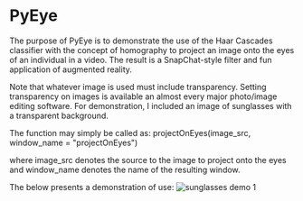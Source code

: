 # PyEye

The purpose of PyEye is to demonstrate the use of the Haar Cascades classifier with the concept of homography to project an image onto the eyes of an individual in a video.
The result is a SnapChat-style filter and fun application of augmented reality. 

Note that whatever image is used must include transparency. Setting transparency on images is available an almost every major photo/image editing software. For demonstration, I included an image of sunglasses with a transparent background.

The function may simply be called as:
projectOnEyes(image_src, window_name = "projectOnEyes")

where image_src denotes the source to the image to project onto the eyes and window_name denotes the name of the resulting window.


The below presents a demonstration of use:
![sunglasses demo 1](https://user-images.githubusercontent.com/50125339/110989236-94f20780-833f-11eb-97b5-508dd47a6911.gif)
